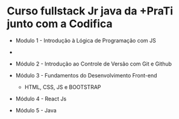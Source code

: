 # Curso fullstack Jr java da +PraTi junto com a Codifica 

- Modulo 1 - Introdução à Lógica de Programação com JS
- 
- Módulo 2 - Introdução ao Controle de Versão com Git e Github

- Módulo 3 - Fundamentos do Desenvolvimento Front-end
  -   HTML, CSS, JS e BOOTSTRAP

- Módulo 4 - React Js
  
- Módulo 5 - Java


